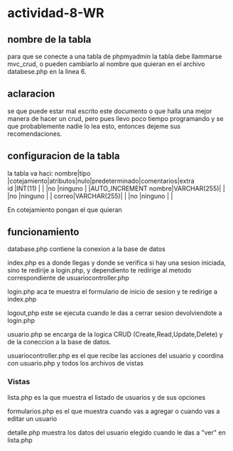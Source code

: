 # actividad-8-WR
## nombre de la tabla
para que se conecte a una tabla de phpmyadmin la tabla debe llammarse mvc_crud,
o pueden cambiarlo al nombre que quieran en el archivo databese.php en la linea 6.

## aclaracion
se que puede estar mal escrito este documento o que halla una mejor manera de hacer un crud, pero pues llevo poco tiempo programando y se que probablemente nadie lo lea esto, entonces dejeme sus recomendaciones.

## configuracion de la tabla
la tabla va haci:
nombre|tipo        |cotejamiento|atributos|nulo|predeterminado|comentarios|extra   
id    |INT(11)     |            |         |no  |ninguno       |           |AUTO_INCREMENT
nombre|VARCHAR(255)|            |         |no  |ninguno       |           |
correo|VARCHAR(255)|            |         |no  |ninguno       |           |

En cotejamiento pongan el que quieran

## funcionamiento 
database.php contiene la conexion a la base de datos  

index.php es a donde llegas y donde se verifica si hay una sesion iniciada, sino te redirije a login.php, y dependiento te redirige al metodo correspondiente de usuariocontroller.php

login.php aca te muestra el formulario de inicio de sesion y te redirige a index.php

logout,php este se ejecuta cuando le das a cerrar sesion devolviendote a login.php

usuario.php se encarga de la logica CRUD (Create,Read,Update,Delete) y de la coneccion a la base de datos.

usuariocontroller.php es el que recibe las acciones del usuario y coordina con usuario.php y todos los archivos de vistas

### Vistas
lista.php es la que muestra el listado de usuarios y de sus opciones

formularios.php es el que muestra cuando vas a agregar o cuando vas a editar un usuario

detalle.php muestra los datos del usuario elegido cuando le das a "ver" en lista.php
